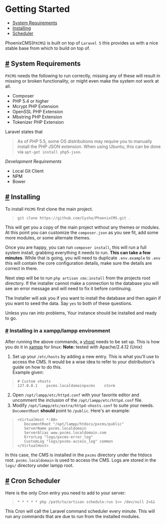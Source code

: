 # Getting Started

- [System Requirements](#sysrequirements)
- [Installing](#installing)
- [Scheduler](#scheduler)

PhoenixCMS(`PXCMS`) is built on top of `Laravel 5` this provides us with a nice stable base from which to build on top of.

<a name="sysrequirements"></a>
## <a href="#sysrequirements">#</a> System Requirements

`PXCMS` needs the following to run correctly, missing any of these will result in missing or broken functionality, or might even make the system not work at all.

- Composer
- PHP 5.4 or higher
- Mcrypt PHP Extension
- OpenSSL PHP Extension
- Mbstring PHP Extension
- Tokenizer PHP Extension

Laravel states that
> As of PHP 5.5, some OS distributions may require you to manually install the PHP JSON extension. When using Ubuntu, this can be done via `apt-get install php5-json`.

*Development Requirements*
- Local Git Client
- NPM
- Bower

<a name="installing"></a>
## <a href="#installing">#</a> Installing

To install `PXCMS` first clone the main project.
> `git clone https://github.com/Cysha/PhoenixCMS.git .`

This will get you a copy of the main project without any themes or modules. At this point you can customize the `composer.json` as you see fit, add some more modules, or some alternate themes.

Once you are happy, you can run `composer install`, this will run a full system install, grabbing everything it needs to run. **This can take a few minutes**. While that is going, you will need to duplicate `.env.example` to `.env` this will contain the core configuration details, make sure the details are correct in there.

Next step will be to run `php artisan cms:install` from the projects root directory. If the installer cannot make a connection to the database you will see an error message and will need to fix it before continuing.

The Installer will ask you if you want to install the database and then again if you want to seed the data. Say `yes` to both of these questions.

Unless you ran into problems, Your instance should be installed and ready to go.

### <a href="#installing_xampp">#</a> Installing in a xampp/lampp environment

After running the above commands, a [vhost](http://httpd.apache.org/docs/2.2/vhosts/) needs to be set up. This is how you do it in [xampp](https://www.apachefriends.org/index.html) for linux:
**Note:** tested with Apache/2.4.12 (Unix)

1. Set up your `/etc/hosts` by adding a new entry. This is what you'll use to access the CMS. It would be a wise idea to refer to your distribution's guide on how to do this.  
Example given:

>```
># Custom vhosts
>127.0.0.1    pxcms.localdomainpxcms    storm
>```

2. Open `/opt/lampp/etc/httpd.conf` with your favorite editor and uncomment the inclusion of the `/opt/lampp/etc/httpd.conf` file.
3. Modify `/opt/lampp/etc/extra/httpd-vhosts.conf` to suite your needs. `DocumentRoot` **should** point to `/public`. Here's an example:

>```
><VirtualHost *:80>
>    DocumentRoot "/opt/lampp/htdocs/pxcms/public"
>    ServerName pxcms.localdomain
>    ServerAlias www.pxcms.localdomain.com
>    ErrorLog "logs/pxcms-error_log"
>    CustomLog "logs/pxcms-access_log" common
></VirtualHost>
>```

In this case, the CMS is installed in the `pxcms` directory under the htdocs root. `pxcms.localdomain` is used to access the CMS. Logs are stored in the `logs/` directory under lampp root.

<a name="scheduler"></a>
## <a href="#scheduler">#</a> Cron Scheduler

Here is the only Cron entry you need to add to your server:

> `* * * * * php /path/to/artisan schedule:run 1>> /dev/null 2>&1`

This Cron will call the Laravel command scheduler every minute. This will run any commands that are due to run from the installed modules.
